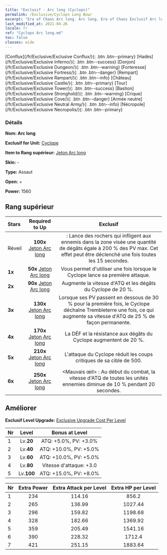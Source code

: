 ```yaml
---
title: "Exclusif - Arc long (Cyclops)"
permalink: /Exclusive/Cyclops Long Bow/
excerpt: "Era of Chaos Arc long. Arc long. Era of Chaos Exclusif Arc long. Cyclope Exclusif."
last_modified_at: 2021-04-26
locale: fr
ref: "Cyclops Arc long.md"
toc: false
classes: wide
---
```

 [Conflux](/fr/Exclusive/Exclusive Conflux/){: .btn .btn--primary} [Hadès](/fr/Exclusive/Exclusive Inferno/){: .btn .btn--success} [Donjon](/fr/Exclusive/Exclusive Dungeon/){: .btn .btn--warning} [Forteresse](/fr/Exclusive/Exclusive Fortress/){: .btn .btn--danger} [Rempart](/fr/Exclusive/Exclusive Rampart/){: .btn .btn--info} [Château](/fr/Exclusive/Exclusive Castle/){: .btn .btn--primary} [Tour](/fr/Exclusive/Exclusive Tower/){: .btn .btn--success} [Bastion](/fr/Exclusive/Exclusive Stronghold/){: .btn .btn--warning} [Crique](/fr/Exclusive/Exclusive Cove/){: .btn .btn--danger} [Armée neutre](/fr/Exclusive/Exclusive Neutral Army/){: .btn .btn--info} [Nécropole](/fr/Exclusive/Exclusive Necropolis/){: .btn .btn--primary} 

### Détails
 **Nom: Arc long** 

 **Exclusif for Unit:** [Cyclope](/fr/units/Cyclops/) 

 **Item to Rang supérieur:** [Jeton Arc long](/ItemsFR/con_914/)

 **Skin:** -

 **Type:** Assaut

 **Open:** +

 **Power:** 1560

## Rang supérieur

  |     Stars    |  Required to Up | Exclusif |
  |:-------------|:---------------:|:---------------:|
  |  Réveil  | **100x** [Jeton Arc long](/ItemsFR/con_914/) | <Lancer de rocher> : Lance des rochers qui infligent aux ennemis dans la zone visée une quantité de dégâts égale à 200 % des PV max. Cet effet peut être déclenché une fois toutes les 15 secondes. |
  | **1x** <i class="fas fa-star"/> | **50x** [Jeton Arc long](/ItemsFR/con_914/) | Vous permet d'utiliser <Lancer de rocher> une fois lorsque le Cyclope lance sa première attaque. |
  | **2x** <i class="fas fa-star"/> | **90x** [Jeton Arc long](/ItemsFR/con_914/) | Augmente la vitesse d'ATQ et les dégâts du Cyclope de 20 %. |
  | **3x** <i class="fas fa-star"/> | **130x** [Jeton Arc long](/ItemsFR/con_914/) | Lorsque ses PV passent en dessous de 30 % pour la première fois, le Cyclope déchaîne Trembleterre une fois, ce qui augmente sa vitesse d'ATQ de 25 % de façon permanente. |
  | **4x** <i class="fas fa-star"/> | **170x** [Jeton Arc long](/ItemsFR/con_914/) | La DÉF et la résistance aux dégâts du Cyclope augmentent de 20 %. |
  | **5x** <i class="fas fa-star"/> | **210x** [Jeton Arc long](/ItemsFR/con_914/) | L'attaque du Cyclope réduit les coups critiques de sa cible de 500. |
  | **6x** <i class="fas fa-star"/> | **250x** [Jeton Arc long](/ItemsFR/con_914/) | <Mauvais œil> : Au début du combat, la vitesse d'ATQ de toutes les unités ennemies diminue de 10 % pendant 20 secondes. |


## Améliorer
 **Exclusif Level Upgrade:** [Exclusive Upgrade Cost Per Level](/Exclusive/ExclusiveUpgradeCostPerLevel/)

  |  Nr  |   Level  | Bonus at Level |
  |:-----|:--------:|:--------------:|
  | 1 | Lv.**20** | ATQ: +5.0%, PV: +3.0% |
  | 2 | Lv.**40** | ATQ: +10.0%, PV: +5.0% |
  | 3 | Lv.**60** | ATQ: +10.0%, PV: +5.0% |
  | 4 | Lv.**80** | Vitesse d'attaque: +3.0 |
  | 5 | Lv.**100** | ATQ: +15.0%, PV: +8.0% |


  |  Nr  |  Extra Power | Extra Attack per Level | Extra HP per Level |
  |:-----|:--------:|:--------:|:--------:|
  | 1 | 234 | 114.16 | 856.2 |
  | 2 | 265 | 136.99 | 1027.44 |
  | 3 | 296 | 159.82 | 1198.68 |
  | 4 | 328 | 182.66 | 1369.92 |
  | 5 | 359 | 205.49 | 1541.16 |
  | 6 | 390 | 228.32 | 1712.4 |
  | 7 | 421 | 251.15 | 1883.64 |


